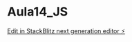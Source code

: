 # Aula14_JS

[Edit in StackBlitz next generation editor ⚡️](https://stackblitz.com/~/github.com/Onjospiat/Aula14_JS)